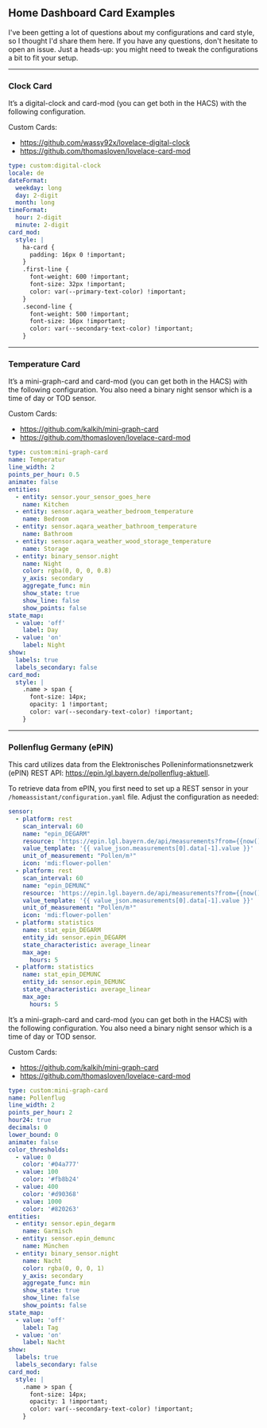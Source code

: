 ## Home Dashboard Card Examples
I've been getting a lot of questions about my configurations and card style, so I thought I'd share them here. If you have any questions, don't hesitate to open an issue. Just a heads-up: you might need to tweak the configurations a bit to fit your setup.

---

### Clock Card
It’s a digital-clock and card-mod (you can get both in the HACS) with the following configuration.

Custom Cards:
 - https://github.com/wassy92x/lovelace-digital-clock
 - https://github.com/thomasloven/lovelace-card-mod

```yaml
type: custom:digital-clock
locale: de
dateFormat:
  weekday: long
  day: 2-digit
  month: long
timeFormat:
  hour: 2-digit
  minute: 2-digit
card_mod:
  style: |
    ha-card {
      padding: 16px 0 !important;
    }
    .first-line {
      font-weight: 600 !important;
      font-size: 32px !important;
      color: var(--primary-text-color) !important;
    }
    .second-line {
      font-weight: 500 !important;
      font-size: 16px !important;
      color: var(--secondary-text-color) !important;
    }
```

---

### Temperature Card

It’s a mini-graph-card and card-mod (you can get both in the HACS) with the following configuration. You also need a binary night sensor which is a time of day or TOD sensor.

Custom Cards:
 - https://github.com/kalkih/mini-graph-card
 - https://github.com/thomasloven/lovelace-card-mod

```yaml
type: custom:mini-graph-card
name: Temperatur
line_width: 2
points_per_hour: 0.5
animate: false
entities:
  - entity: sensor.your_sensor_goes_here
    name: Kitchen
  - entity: sensor.aqara_weather_bedroom_temperature
    name: Bedroom
  - entity: sensor.aqara_weather_bathroom_temperature
    name: Bathroom
  - entity: sensor.aqara_weather_wood_storage_temperature
    name: Storage
  - entity: binary_sensor.night
    name: Night
    color: rgba(0, 0, 0, 0.8)
    y_axis: secondary
    aggregate_func: min
    show_state: true
    show_line: false
    show_points: false
state_map:
  - value: 'off'
    label: Day
  - value: 'on'
    label: Night
show:
  labels: true
  labels_secondary: false
card_mod:
  style: |
    .name > span {
      font-size: 14px;
      opacity: 1 !important;
      color: var(--secondary-text-color) !important;
    }
```

---

### Pollenflug Germany (ePIN)
This card utilizes data from the Elektronisches Polleninformationsnetzwerk (ePIN) REST API: https://epin.lgl.bayern.de/pollenflug-aktuell.

To retrieve data from ePIN, you first need to set up a REST sensor in your `/homeassistant/configuration.yaml` file. Adjust the configuration as needed:

```yaml
sensor:
  - platform: rest
    scan_interval: 60
    name: "epin_DEGARM"
    resource: 'https://epin.lgl.bayern.de/api/measurements?from={{now().timestamp()}}&to={{now().timestamp() - 86400}}&pollen=Poaceae&locations=DEGARM'
    value_template: '{{ value_json.measurements[0].data[-1].value }}'
    unit_of_measurement: "Pollen/m³"
    icon: 'mdi:flower-pollen'
  - platform: rest
    scan_interval: 60
    name: "epin_DEMUNC"
    resource: 'https://epin.lgl.bayern.de/api/measurements?from={{now().timestamp()}}&to={{now().timestamp() - 86400}}&pollen=Poaceae&locations=DEMUNC'
    value_template: '{{ value_json.measurements[0].data[-1].value }}'
    unit_of_measurement: "Pollen/m³"
    icon: 'mdi:flower-pollen'
  - platform: statistics
    name: stat_epin_DEGARM
    entity_id: sensor.epin_DEGARM
    state_characteristic: average_linear
    max_age:
      hours: 5
  - platform: statistics
    name: stat_epin_DEMUNC
    entity_id: sensor.epin_DEMUNC
    state_characteristic: average_linear
    max_age:
      hours: 5
```

It’s a mini-graph-card and card-mod (you can get both in the HACS) with the following configuration. You also need a binary night sensor which is a time of day or TOD sensor.


Custom Cards:
 - https://github.com/kalkih/mini-graph-card
 - https://github.com/thomasloven/lovelace-card-mod

```yaml
type: custom:mini-graph-card
name: Pollenflug
line_width: 2
points_per_hour: 2
hour24: true
decimals: 0
lower_bound: 0
animate: false
color_thresholds:
  - value: 0
    color: '#04a777'
  - value: 100
    color: '#fb8b24'
  - value: 400
    color: '#d90368'
  - value: 1000
    color: '#820263'
entities:
  - entity: sensor.epin_degarm
    name: Garmisch
  - entity: sensor.epin_demunc
    name: München
  - entity: binary_sensor.night
    name: Nacht
    color: rgba(0, 0, 0, 1)
    y_axis: secondary
    aggregate_func: min
    show_state: true
    show_line: false
    show_points: false
state_map:
  - value: 'off'
    label: Tag
  - value: 'on'
    label: Nacht
show:
  labels: true
  labels_secondary: false
card_mod:
  style: |
    .name > span {
      font-size: 14px;
      opacity: 1 !important;
      color: var(--secondary-text-color) !important;
    }
````